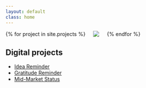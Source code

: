 ```yaml
---
layout: default
class: home
---
```

<div class="columns">
  {% for project in site.projects %}
    <a href="{{ project.url }}">
      <div class="pin">
        <img src="/images/{{ project.images.first }}">
      </div>
    </a>
  {% endfor %}
</div>

## Digital projects

- [Idea Reminder](http://www.ideareminder.org/)
- [Gratitude Reminder](http://www.gratitudereminder.org/)
- [Mid-Market Status](http://www.midmarketstatus.com/)
